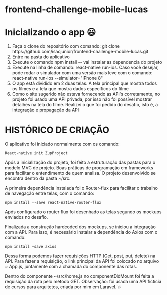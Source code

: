 # frontend-challenge-mobile-lucas

# Inicializando o app 😃


  <ol>
    <li>Faça o clone do repositório com comando: git clone https://github.com/isacjunior/frontend-challenge-mobile-lucas.git</li>
    <li>Entre na pasta do aplicativo</li>
    <li>Execute o comando npm install -- vai instalar as dependencia do projeto</li>
    <li>Execute na linha de comando: react-native run-ios. Caso você desejar, pode rodar o simulador com uma versão mais leve  com o comando: react-native run-ios --simulator="iPhone 8"</li>
    <li>O app está dividido em 2 duas telas. A tela principal que mostra todos os filmes e a tela que mostra dados específicos do filme</li>
    <li>Como o site sugerido não estava fornecendo as API's corretamente, no projeto foi usado uma API privada, por isso não foi possível mostrar detalhes na tela do filme. Realizei o que foi pedido do desafio, isto é, a integração e propagação da API </li>

  </ol>



# HISTÓRICO DE CRIAÇÃO 
O aplicativo foi iniciado normalmente com os comando:

`React-native init ZupProject`

Após a inicialização do projeto, foi feito a estruturação das pastas para o modelo MVC de projeto. Boas práticas de programação em frameworks para facilitar o entendimento de quem analisa. O projeto desenvolvido se encontra dentro da pasta  ~/src. 

A primeira dependência instalada foi o Router-flux para facilitar o trabalho de navegação entre telas, com o comando:

`npm install --save react-native-router-flux`

Após configurado o router flux foi desenhado as telas segundo os mockups enviados no desafio.

Finalizada a construção hardcoded dos mockups, se iniciou a integração com a API. Para isso, é necessário instalar a dependência do Axios com o comando:

`npm install —save axios`

Dessa forma podemos fazer requisições HTTP (Get, post, put, delete) na API. Para fazer a requisição, o link principal da API foi colocado no arquivo ~ App.js, juntamente com a chamada do componente das rotas.

Dentro do componente ~/src/home.js no componentDidMount foi feita a requisição da rota pelo método GET.
Observação: foi usada uma API fictícia de cursos para arquitetos, criada por mim em Laravel. 💥
